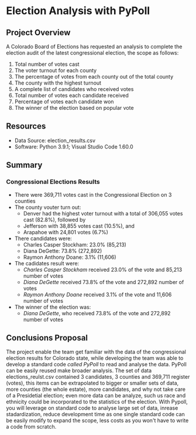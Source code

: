 # Election Analysis with PyPoll

## Project Overview
A Colorado Board of Elections has requested an analysis to complete the election audit of the latest congressional election, the scope as follows:

1. Total number of votes cast
2. The voter turnout for each county
3. The percentage of votes from each county out of the total county
4. The county with the highest turnout
5. A complete list of candidates who received votes
6. Total number of votes each candidate received
7. Percentage of votes each candidate won
8. The winner of the election based on popular vote

## Resources
- Data Source: election_results.csv
- Software: Python 3.9.1; Visual Studio Code 1.60.0

## Summary

### Congressional Elections Results
* There were 369,711 votes cast in the Congressional Election on 3 counties
* The county vouter turn out:
  * Denver had the highest voter turnout with a total of 306,055 votes cast (82.8%), followed by
  * Jefferson with 38,855 votes cast (10.5%), and
  * Arapahoe with 24,801 votes (6.7%)
* There candidates were:
  * Charles Casper Stockham: 23.0% (85,213)
  * Diana DeGette: 73.8% (272,892)
  * Raymon Anthony Doane: 3.1% (11,606)
* The cadidates result were:
  * *Charles Casper Stockham* received 23.0% of the vote and 85,213 number of votes
  * *Diana DeGette* received 73.8% of the vote and 272,892 number of votes
  * *Raymon Anthony Doane* received 3.1% of the vote and 11,606 number of votes
* The winner of the election was:
  * *Diana DeGette*, who received 73.8% of the vote and 272,892 number of votes

## Conclusions Proposal
The project enable the team get familiar with the data of the congressional election results for Colorado state, while developing the team was able to develop a standard code *called PyPoll* to read and analyse the data. 
PyPoll can be easily reused make broader analysis. The set of data elections_reulst.csv contained 3 candidates, 3 counties and 369,711 register (votes), this items can be extrapolated to bigger or smaller sets of data, more counties (the whole estate), more candidates, and why not take care of a Presidetial election; even more data can be analyze, such us race and ethnicity could be incorporated to the statistics of the election.
With Pypoll, you will leverage on standard code to analyse large set of data, inrease stadardization, reduce development time as one single standard code can be easily modify to expand the scope, less costs as you won't have to write a code from scratch. 

